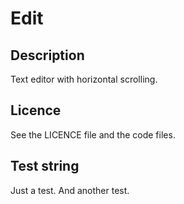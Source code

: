 # Edit

## Description

Text editor with horizontal scrolling.

## Licence

See the LICENCE file and the code files.

## Test string

Just a test. And another test.
